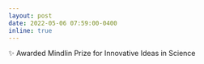 ```yaml
---
layout: post
date: 2022-05-06 07:59:00-0400
inline: true
---
```


:sparkles: Awarded Mindlin Prize for Innovative Ideas in Science
